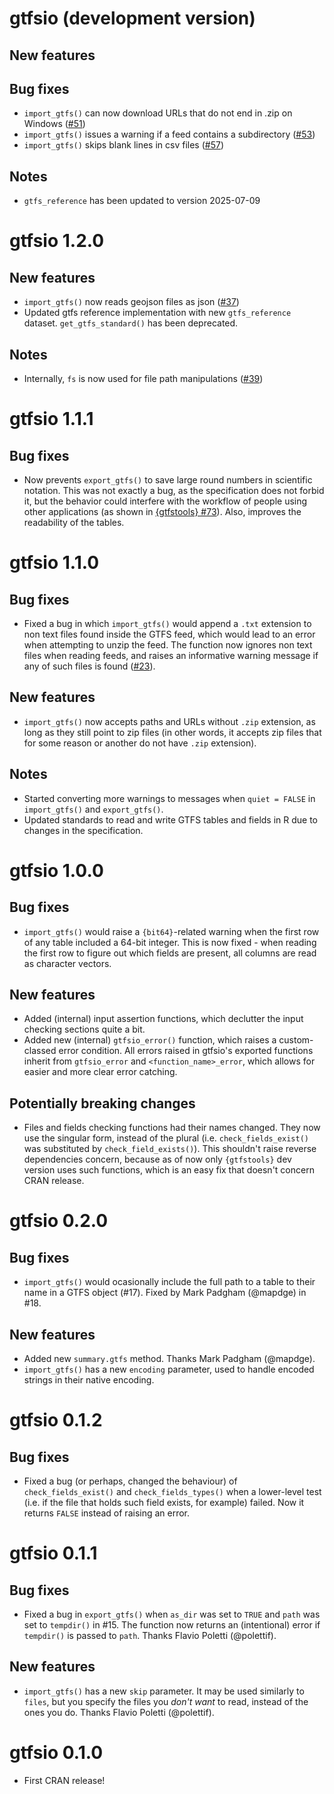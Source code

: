 # gtfsio (development version)

## New features

## Bug fixes

- `import_gtfs()` can now download URLs that do not end in .zip on Windows ([#51](https://github.com/r-transit/gtfsio/pull/51))
- `import_gtfs()` issues a warning if a feed contains a subdirectory ([#53](https://github.com/r-transit/gtfsio/pull/53))
- `import_gtfs()` skips blank lines in csv files ([#57](https://github.com/r-transit/gtfsio/pull/57))

## Notes

- `gtfs_reference` has been updated to version 2025-07-09

# gtfsio 1.2.0

## New features

- `import_gtfs()` now reads geojson files as json ([#37](https://github.com/r-transit/gtfsio/issues/37))
- Updated gtfs reference implementation with new `gtfs_reference` dataset. `get_gtfs_standard()` has been deprecated.

## Notes

- Internally, `fs` is now used for file path manipulations ([#39](https://github.com/r-transit/gtfsio/issues/39))

# gtfsio 1.1.1

## Bug fixes

- Now prevents `export_gtfs()` to save large round numbers in scientific notation. This was not exactly a bug, as the specification does not forbid it, but the behavior could interfere with the workflow of people using other applications (as shown in [{gtfstools} #73](https://github.com/ipeaGIT/gtfstools/issues/73)). Also, improves the readability of the tables.

# gtfsio 1.1.0

## Bug fixes

- Fixed a bug in which `import_gtfs()` would append a `.txt` extension to non text files found inside the GTFS feed, which would lead to an error when attempting to unzip the feed. The function now ignores non text files when reading feeds, and raises an informative warning message if any of such files is found ([#23](https://github.com/r-transit/gtfsio/issues/23)).

## New features

- `import_gtfs()` now accepts paths and URLs without `.zip` extension, as long as they still point to zip files (in other words, it accepts zip files that for some reason or another do not have `.zip` extension).

## Notes

- Started converting more warnings to messages when `quiet = FALSE` in `import_gtfs()` and `export_gtfs()`.
- Updated standards to read and write GTFS tables and fields in R due to changes in the specification.

# gtfsio 1.0.0

## Bug fixes

- `import_gtfs()` would raise a `{bit64}`-related warning when the first row of any table included a 64-bit integer. This is now fixed - when reading the first row to figure out which fields are present, all columns are read as character vectors.

## New features

- Added (internal) input assertion functions, which declutter the input checking sections quite a bit.
- Added new (internal) `gtfsio_error()` function, which raises a custom-classed error condition. All errors raised in gtfsio's exported functions inherit from `gtfsio_error` and `<function_name>_error`, which allows for easier and more clear error catching.

## Potentially breaking changes

- Files and fields checking functions had their names changed. They now use the singular form, instead of the plural (i.e. `check_fields_exist()` was substituted by `check_field_exists()`). This shouldn't raise reverse dependencies concern, because as of now only `{gtfstools}` dev version uses such functions, which is an easy fix that doesn't concern CRAN release.

# gtfsio 0.2.0

## Bug fixes

- `import_gtfs()` would ocasionally include the full path to a table to their name in a GTFS object (#17). Fixed by Mark Padgham (@mapdge) in #18.

## New features

- Added new `summary.gtfs` method. Thanks Mark Padgham (@mapdge).
- `import_gtfs()` has a new `encoding` parameter, used to handle encoded strings in their native encoding.

# gtfsio 0.1.2

## Bug fixes

- Fixed a bug (or perhaps, changed the behaviour) of `check_fields_exist()` and `check_fields_types()` when a lower-level test (i.e. if the file that holds such field exists, for example) failed. Now it returns `FALSE` instead of raising an error.

# gtfsio 0.1.1

## Bug fixes

- Fixed a bug in `export_gtfs()` when `as_dir` was set to `TRUE` and `path` was set to `tempdir()` in #15. The function now returns an (intentional) error if `tempdir()` is passed to `path`. Thanks Flavio Poletti (@polettif).

## New features

- `import_gtfs()` has a new `skip` parameter. It may be used similarly to `files`, but you specify the files you *don't want* to read, instead of the ones you do. Thanks Flavio Poletti (@polettif).

# gtfsio 0.1.0

- First CRAN release!
